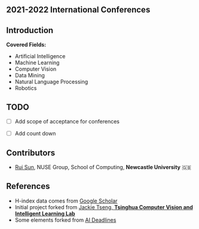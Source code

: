 ## 2021-2022 International Conferences

## Introduction

**Covered Fields:**

- Artificial Intelligence
- Machine Learning
- Computer Vision
- Data Mining
- Natural Language Processing
- Robotics



## TODO

- [ ] Add scope of acceptance for conferences
- [ ] Add count down



## Contributors

- [Rui Sun](https://rui-sun.com/), NUSE Group, School of Computing, **Newcastle University** 🇬🇧















## References

- H-index data comes from [Google Scholar](https://scholar.google.com/citations?view_op=top_venues&hl=en)
- Initial project forked from [Jackie Tseng, **Tsinghua Computer Vision and Intelligent Learning Lab**](https://github.com/JackieTseng/conference_call_for_paper)
- Some elements forked from [AI Deadlines](https://github.com/abhshkdz/ai-deadlines)

